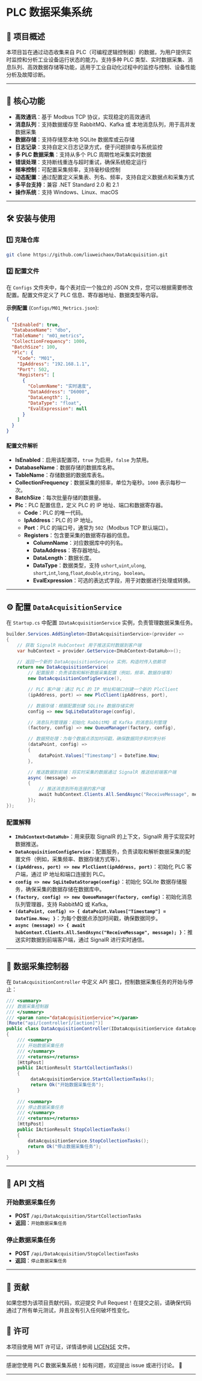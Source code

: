# PLC 数据采集系统

## 📌 项目概述

本项目旨在通过动态收集来自 PLC（可编程逻辑控制器）的数据，为用户提供实时监控和分析工业设备运行状态的能力。支持多种 PLC 类型、实时数据采集、消息队列、高效数据存储等功能，适用于工业自动化过程中的监控与控制、设备性能分析及故障诊断。

---

## 🚀 核心功能

- **高效通讯**：基于 Modbus TCP 协议，实现稳定的高效通讯
- **消息队列**：支持数据缓存至 RabbitMQ、Kafka 或 本地消息队列，用于高并发数据采集
- **数据存储**：支持存储至本地 SQLite 数据库或云存储
- **日志记录**：支持自定义日志记录方式，便于问题排查与系统监控
- **多 PLC 数据采集**：支持从多个 PLC 周期性地采集实时数据
- **错误处理**：支持断线重连与超时重试，确保系统稳定运行
- **频率控制**：可配置采集频率，支持毫秒级控制
- **动态配置**：通过配置定义采集表、列名、频率，支持自定义数据点和采集方式
- **多平台支持**：兼容 .NET Standard 2.0 和 2.1
- **操作系统**：支持 Windows、Linux、macOS

---

## 🛠️ 安装与使用

### 1️⃣ 克隆仓库

```bash
git clone https://github.com/liuweichaox/DataAcquisition.git
```

### 2️⃣ 配置文件

在 `Configs` 文件夹中，每个表对应一个独立的 JSON 文件，您可以根据需要修改配置。配置文件定义了 PLC 信息、寄存器地址、数据类型等内容。

**示例配置** (`Configs/M01_Metrics.json`):

```json
{
  "IsEnabled": true,
  "DatabaseName": "dbo",
  "TableName": "m01_metrics",
  "CollectionFrequency": 1000,
  "BatchSize": 100,
  "Plc": {
    "Code": "M01",
    "IpAddress": "192.168.1.1",
    "Port": 502,
    "Registers": [
      {
        "ColumnName": "实时速度",
        "DataAddress": "D6000",
        "DataLength": 1,
        "DataType": "float",
        "EvalExpression": null
      }
    ]
  }
}
```

#### 配置文件解析

- **IsEnabled**：启用该配置项，`true` 为启用，`false` 为禁用。
- **DatabaseName**：数据存储的数据库名称。
- **TableName**：存储数据的数据库表名。
- **CollectionFrequency**：数据采集的频率，单位为毫秒。`1000` 表示每秒一次。
- **BatchSize**：每次批量存储的数据量。
- **Plc**：PLC 配置信息，定义 PLC 的 IP 地址、端口和数据寄存器。
  - **Code**：PLC 的唯一代码。
  - **IpAddress**：PLC 的 IP 地址。
  - **Port**：PLC 的端口号，通常为 `502`（Modbus TCP 默认端口）。
  - **Registers**：包含要采集的数据寄存器的信息。
    - **ColumnName**：对应数据库中的列名。
    - **DataAddress**：寄存器地址。
    - **DataLength**：数据长度。
    - **DataType**：数据类型，支持 `ushort`,`uint`,`ulong`, `short`,`int`,`long`,`float`,`double`,`string`，`boolean`。
    - **EvalExpression**：可选的表达式字段，用于对数据进行处理或转换。

---

## ⚙️ 配置 `DataAcquisitionService`

在 `Startup.cs` 中配置 `IDataAcquisitionService` 实例，负责管理数据采集任务。

```csharp
builder.Services.AddSingleton<IDataAcquisitionService>(provider =>
{
    // 获取 SignalR HubContext 用于推送实时数据到客户端
    var hubContext = provider.GetService<IHubContext<DataHub>>();

    // 返回一个新的 DataAcquisitionService 实例，构造时传入依赖项
    return new DataAcquisitionService(
        // 配置服务：负责读取和解析数据采集配置（例如，频率、数据存储等）
        new DataAcquisitionConfigService(),

        // PLC 客户端：通过 PLC 的 IP 地址和端口创建一个新的 PlcClient
        (ipAddress, port) => new PlcClient(ipAddress, port),

        // 数据存储：根据配置创建 SQLite 数据存储实例
        config => new SqLiteDataStorage(config),

        // 消息队列管理器：初始化 RabbitMQ 或 Kafka 的消息队列管理
        (factory, config) => new QueueManager(factory, config),

        // 数据预处理：为每个数据点添加时间戳，确保数据同步和时序分析
        (dataPoint, config) =>
        {
            dataPoint.Values["Timestamp"] = DateTime.Now;
        },

        // 推送数据到前端：将实时采集的数据通过 SignalR 推送给前端客户端
        async (message) =>
        {
            // 推送消息到所有连接的客户端
            await hubContext.Clients.All.SendAsync("ReceiveMessage", message);
        });
});
```

### 配置解释

- **`IHubContext<DataHub>`**：用来获取 SignalR 的上下文，SignalR 用于实现实时数据推送。
- **`DataAcquisitionConfigService`**：配置服务，负责读取和解析数据采集的配置文件（例如，采集频率、数据存储方式等）。
- **`(ipAddress, port) => new PlcClient(ipAddress, port)`**：初始化 PLC 客户端，通过 IP 地址和端口连接到 PLC。
- **`config => new SqLiteDataStorage(config)`**：初始化 SQLite 数据存储服务，确保采集的数据存储在数据库中。
- **`(factory, config) => new QueueManager(factory, config)`**：初始化消息队列管理器，支持 RabbitMQ 或 Kafka。
- **`(dataPoint, config) => { dataPoint.Values["Timestamp"] = DateTime.Now; }`**：为每个数据点添加时间戳，确保数据同步。
- **`async (message) => { await hubContext.Clients.All.SendAsync("ReceiveMessage", message); }`**：推送实时数据到前端客户端，通过 SignalR 进行实时通信。

---

## 📡 数据采集控制器

在 `DataAcquisitionController` 中定义 API 接口，控制数据采集任务的开始与停止：

```csharp
/// <summary>
/// 数据采集控制器
/// </summary>
/// <param name="dataAcquisitionService"></param>
[Route("api/[controller]/[action]")]
public class DataAcquisitionController(IDataAcquisitionService dataAcquisitionService) : ControllerBase
{
    /// <summary>
    /// 开始数据采集任务
    /// </summary>
    /// <returns></returns>
    [HttpPost]
    public IActionResult StartCollectionTasks()
    {
         dataAcquisitionService.StartCollectionTasks();
         return Ok("开始数据采集任务");
    }
    
    /// <summary>
    /// 停止数据采集任务
    /// </summary>
    /// <returns></returns>
    [HttpPost]
    public IActionResult StopCollectionTasks()
    {
        dataAcquisitionService.StopCollectionTasks();
        return Ok("停止数据采集任务");
    }
}
```

---

## 📑 API 文档

### 开始数据采集任务

- **POST** `/api/DataAcquisition/StartCollectionTasks`
- **返回**：`开始数据采集任务`

### 停止数据采集任务

- **POST** `/api/DataAcquisition/StopCollectionTasks`
- **返回**：`停止数据采集任务`

---

## 🤝 贡献

如果您想为该项目贡献代码，欢迎提交 Pull Request！在提交之前，请确保代码通过了所有单元测试，并且没有引入任何破坏性变化。

## 📄 许可

本项目使用 MIT 许可证，详情请参阅 [LICENSE](LICENSE) 文件。

---

感谢您使用 PLC 数据采集系统！如有问题，欢迎提出 issue 或进行讨论。 🎉

---